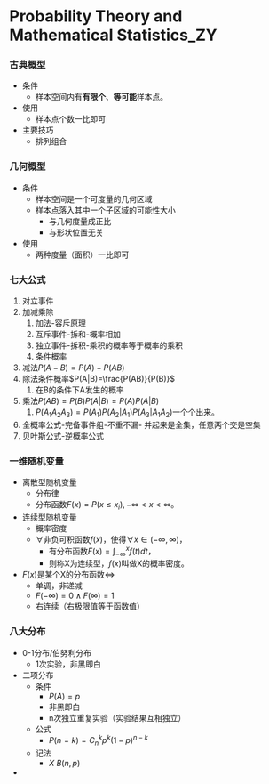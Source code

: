 # Probability Theory and Mathematical Statistics_ZY

### 古典概型

-   条件
    -   样本空间内有**有限个**、**等可能**样本点。
-   使用
    -   样本点个数一比即可
-   主要技巧
    -   排列组合

### 几何概型

-   条件
    -   样本空间是一个可度量的几何区域
    -   样本点落入其中一个子区域的可能性大小
        -   与几何度量成正比
        -   与形状位置无关
-   使用
    -   两种度量（面积）一比即可

### 七大公式

1.  对立事件
2.  加减乘除
    1.  加法-容斥原理
    2.  互斥事件-拆和-概率相加
    3.  独立事件-拆积-乘积的概率等于概率的乘积
    4.  条件概率
3.  减法$P(A-B)=P(A)-P(AB)$
4.  除法条件概率$P(A|B)=\frac{P(AB)}{P(B)}​$
    1.  在B的条件下A发生的概率
5.  乘法$P(AB)=P(B)P(A|B)=P(A)P(A|B)$
    1.  $P(A_1A_2A_3)=P(A_1)P(A_2|A_1)P(A_3|A_1A_2)$一个个出来。
6.  全概率公式-完备事件组-不重不漏- 并起来是全集，任意两个交是空集
7.  贝叶斯公式-逆概率公式

### 一维随机变量

-   离散型随机变量
    -   分布律
    -   分布函数$F(x)=P(x\leq x_i),-\infty < x <\infty$。
-   连续型随机变量
    -   概率密度
    -   $\forall$非负可积函数$f(x)$，使得$\forall x \in (-\infty,\infty)$，
        -   有分布函数$F(x)=\int_{-\infty}^xf(t)dt ​$，
        -   则称X为连续型，$f(x)​$叫做X的概率密度。
-   $F(x)$是某个X的分布函数$\iff$
    -   单调，非递减
    -   $F(-\infty)=0\wedge F(\infty)=1$
    -   右连续（右极限值等于函数值）

### 八大分布

-   0-1分布/伯努利分布
    -   1次实验，非黑即白
-   二项分布
    -   条件
        -   $P(A)=p$
        -   非黑即白
        -   n次独立重复实验（实验结果互相独立）
    -   公式
        -   $P(n=k)=C_n^kp^k(1-p)^{n-k}$
    -   记法
        -   $X~B(n,p)$
-   